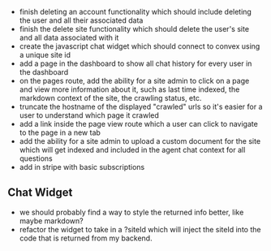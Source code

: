 - finish deleting an account functionality which should include deleting the user and all their associated data
- finish the delete site functionality which should delete the user's site and all data associated with it
- create the javascript chat widget which should connect to convex using a unique site id
- add a page in the dashboard to show all chat history for every user in the dashboard
- on the pages route, add the ability for a site admin to click on a page and view more information about it, such as last time indexed, the markdown context of the site, the crawling status, etc.
- truncate the hostname of the displayed "crawled" urls so it's easier for a user to understand which page it crawled
- add a link inside the page view route which a user can click to navigate to the page in a new tab
- add the ability for a site admin to upload a custom document for the site which will get indexed and included in the agent chat context for all questions
- add in stripe with basic subscriptions

## Chat Widget

- we should probably find a way to style the returned info better, like maybe markdown?
- refactor the widget to take in a ?siteId which will inject the siteId into the code that is returned from my backend. <script src="/widget.js?siteId=ABC"></script>
